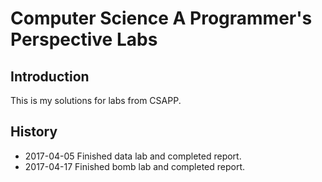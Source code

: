 # Computer Science A Programmer's Perspective Labs

## Introduction
This is my solutions for labs from CSAPP.

## History
* 2017-04-05 Finished data lab and completed report.
* 2017-04-17 Finished bomb lab and completed report.



